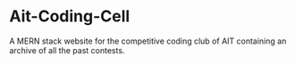 # Ait-Coding-Cell
A MERN stack website for the competitive coding club of AIT containing an archive of all the past contests.
